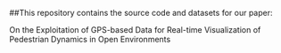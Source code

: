 ##This repository contains the source code and datasets for our paper:

On the Exploitation of GPS-based Data for Real-time Visualization of Pedestrian Dynamics in Open Environments
 
